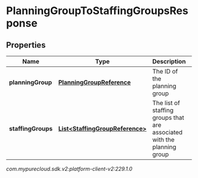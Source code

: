 # PlanningGroupToStaffingGroupsResponse


## Properties

| Name | Type | Description | Notes |
| ------------ | ------------- | ------------- | ------------- |
| **planningGroup** | [**PlanningGroupReference**](PlanningGroupReference) | The ID of the planning group |  |
| **staffingGroups** | [**List&lt;StaffingGroupReference&gt;**](StaffingGroupReference) | The list of staffing groups that are associated with the planning group |  [optional] |




_com.mypurecloud.sdk.v2:platform-client-v2:229.1.0_
